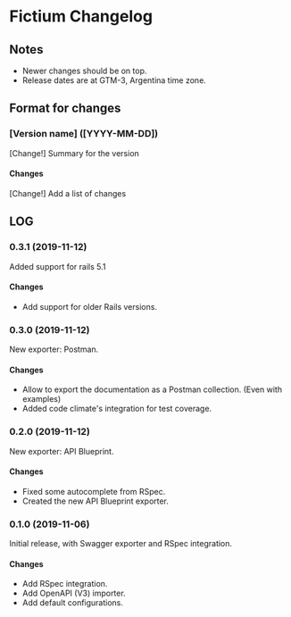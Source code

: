 # Fictium Changelog

## Notes

- Newer changes should be on top.
- Release dates are at GTM-3, Argentina time zone.

## Format for changes

### [Version name] ([YYYY-MM-DD])

[Change!] Summary for the version

#### Changes

[Change!] Add a list of changes

## LOG

### 0.3.1 (2019-11-12)

Added support for rails 5.1

#### Changes

- Add support for older Rails versions.

### 0.3.0 (2019-11-12)

New exporter: Postman.

#### Changes

- Allow to export the documentation as a Postman collection. (Even with examples)
- Added code climate's integration for test coverage.

### 0.2.0 (2019-11-12)

New exporter: API Blueprint.

#### Changes

- Fixed some autocomplete from RSpec.
- Created the new API Blueprint exporter.

### 0.1.0 (2019-11-06)

Initial release, with Swagger exporter and RSpec integration.

#### Changes

  - Add RSpec integration.
  - Add OpenAPI (V3) importer.
  - Add default configurations.

